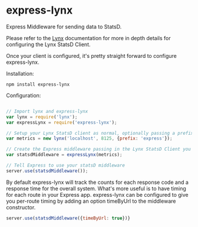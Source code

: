 express-lynx
============

Express Middleware for sending data to StatsD.

Please refer to the [Lynx](https://github.com/dscape/lynx) documentation for more in depth details for configuring
the Lynx StatsD Client.

Once your client is configured, it's pretty straight forward to configure express-lynx.

Installation:

```
npm install express-lynx
```

Configuration:

```javascript

// Import lynx and express-lynx
var lynx = require('lynx');
var expressLynx = require('express-lynx');

// Setup your Lynx StatsD client as normal, optionally passing a prefix (like 'express'), or [hostname] (http://nodejs.org/api/os.html#os_os_hostname)
var metrics = new lynx('localhost', 8125, {prefix: 'express'});

// Create the Express middleware passing in the Lynx StatsD Client you created
var statsdMiddleware = expressLynx(metrics);

// Tell Express to use your statsD middleware
server.use(statsdMiddleware());
```

By default express-lynx will track the counts for each response code and a response time for the overall system.
What's more useful is to have timing for each route in your Express app.  express-lynx can be configured to give you
per-route timing by adding an option timeByUrl to the middleware constructor.
```javascript
server.use(statsdMiddleware({timeByUrl: true})}
```
